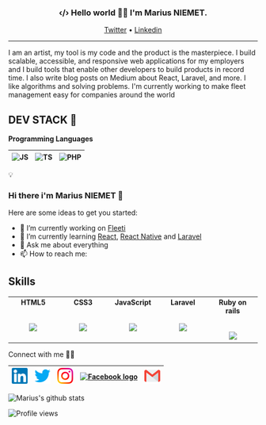 <h3 align="center">‹/› Hello world 👋🏽 I'm Marius NIEMET.</h3>

<p align="center">
  <a href="https://twitter.com/mariusniemet05">Twitter</a> •
  <a href="https://www.linkedin.com/in/marius-vincent-niemet-928b48182/5">Linkedin</a>
</p>

---

I am an artist, my tool is my code and the product is the masterpiece. I build scalable, accessible, and responsive web applications for my employers and I build tools that enable other developers to build products in record time. I also write blog posts on Medium about React, Laravel, and more. I like algorithms and solving problems. I'm currently working to make fleet management easy for companies around the world

## DEV STACK 🧰

**Programming Languages**

| <img align="center" alt="JS" title="JS" width="30px" height="30px" src="https://cdn.svgporn.com/logos/javascript.svg"> | <img align="center" title="TS" alt="TS" width="30px" height="30px" src="https://cdn.svgporn.com/logos/typescript-icon.svg"> | <img align="center" title="PHP" alt="PHP" width="30px" height="30px" src="https://cdn.svgporn.com/logos/php.svg" /> |
| ---------------------------------------------------------------------------------------------------------------------- | --------------------------------------------------------------------------------------------------------------------------- | ------------------------------------------------------------------------------------------------------------------- |

💡

### Hi there i'm Marius NIEMET 👋

Here are some ideas to get you started:

- 🔭 I’m currently working on <a href="https://www.fleeti.co/">Fleeti</a>
- 🌱 I’m currently learning <a href="https://fr.reactjs.org/">React</a>, <a href="https://reactnative.dev/">React Native</a> and <a href="https://laravel.com/">Laravel</a>
- 💬 Ask me about everything
- 📫 How to reach me:

## Skills

<table>
  <tbody>
    <tr valign="top">
      <td width="20%" align="center">
        <span><b>HTML5</b></span><br><br><br>
        <img height="64px" src="https://cdn.svgporn.com/logos/html-5.svg">
      </td>
      <td width="20%" align="center">
        <span><b>CSS3</b></span><br><br><br>
        <img height="64px" src="https://cdn.svgporn.com/logos/css-3.svg">
      </td>
      <td width="20%" align="center">
        <span><b>JavaScript</b></span><br><br><br>
        <img height="64px" src="https://cdn.svgporn.com/logos/javascript.svg">
      </td>
      <td width="20%" align="center">
        <span><b>Laravel</b></span><br><br><br>
        <img height="64px" src="https://cdn.svgporn.com/logos/laravel.svg">
      </td>
      <td width="20%" align="center">
        <span><b>Ruby on rails</b></span><br><br><br>
        <img height="64px" src="https://cdn.svgporn.com/logos/rails.svg">
      </td>
    </tr>
  </tbody>
</table>

Connect with me 🤝🏽

| [<img src="https://github.com/daoodaba975/daoodaba975/blob/master/assets/Linkedin.svg" alt="Linkedin Logo" width="32">](https://www.linkedin.com/in/marius-vincent-niemet-928b48182/) | [<img src="https://github.com/daoodaba975/daoodaba975/blob/master/assets/Twitter.svg" alt="Twitter Logo" width="32">](https://twitter.com/mariusniemet05) | [<img src="https://github.com/daoodaba975/daoodaba975/blob/master/assets/Instagram.svg" alt="Instagram logo" width="32">](https://www.instagram.com/mariusniemet05/) | [<img src="https://cdn.svgporn.com/logos/facebook.svg" alt="Facebook logo" width="32">](https://www.facebook.com/marius.niemet/) | [<img src="https://github.com/daoodaba975/daoodaba975/blob/master/assets/Gmail.svg" alt="Gmail logo" height="32">](mailto:mariusniemet20@gmail.com) |
| :-----------------------------------------------------------------------------------------------------------------------------------------------------------------------------------: | :-------------------------------------------------------------------------------------------------------------------------------------------------------: | :------------------------------------------------------------------------------------------------------------------------------------------------------------------: | :------------------------------------------------------------------------------------------------------------------------------: | :-------------------------------------------------------------------------------------------------------------------------------------------------: |

![Marius's github stats](https://github-readme-stats.vercel.app/api?username=niemet0502&show_icons=true&hide_border=true&show_icons=true&title_color=fff&icon_color=79ff97&text_color=9f9f9f&bg_color=151515)

![Profile views](https://gpvc.arturio.dev/niemet0502)
